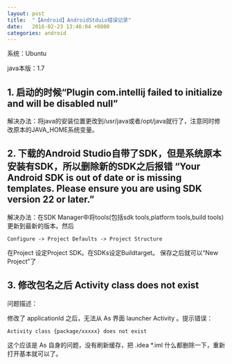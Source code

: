 ```yaml
---
layout: post
title:  "【Android】AndroidStduio错误记录"
date:   2016-02-23 13:46:04 +0800
categories: android
---
```


系统：Ubuntu

java本版：1.7

## 1. 启动的时候“Plugin com.intellij failed to initialize and will be disabled null” 

解决办法：将java的安装位置更改到/usr/java或者/opt/java就行了，注意同时修改原本的JAVA_HOME系统变量。 

## 2. 下载的Android Studio自带了SDK，但是系统原本安装有SDK，所以删除新的SDK之后报错 “Your Android SDK is out of date or is missing templates. Please ensure you are using SDK version 22 or later.” 

解决办法：在SDK Manager中将tools(包括sdk tools,platform tools,build tools)更新到最新的版本。然后

    Configure -> Project Defaults -> Project Structure
    
在Project 设定Project SDK。在SDKs设定Buildtarget。 保存之后就可以“New Project”了

## 3. 修改包名之后 Activity class does not exist

问题描述：

修改了 applicationId 之后，无法从 As 界面 launcher Activity 。提示错误：

    Activity class {package/xxxxx} does not exist
    
这个应该是 As 自身的问题，没有刷新缓存，把 .idea *.iml 什么都删除一下，重新打开基本就可以了。